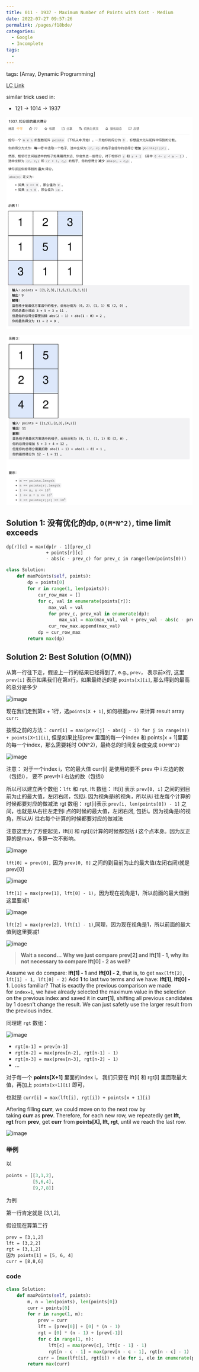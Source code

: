 ```yaml
---
title: 011 - 1937 - Maximum Number of Points with Cost - Medium
date: 2022-07-27 09:57:26
permalink: /pages/f18bde/
categories:
  - Google
  - Incomplete
tags:
  - 
---
```

tags: [Array, Dynamic Programming]

[LC Link](https://leetcode.cn/problems/maximum-number-of-points-with-cost/)

similar trick used in:
- 121 -> 1014 -> 1937

![](https://raw.githubusercontent.com/emmableu/image/master/202207220043952.png)

![](https://raw.githubusercontent.com/emmableu/image/master/202207220048757.png)

## Solution 1: 没有优化的dp, `O(M*N^2)`, time limit exceeds
```
dp[r][c] = max(dp[r - 1][prev_c]
			   + points[r][c]
			   - abs(c - prev_c) for prev_c in range(len(points[0)))
```

```python
class Solution:
	def maxPoints(self, points):
		dp = points[0]
		for r in range(1, len(points)):
			cur_row_max = []
			for c, val in enumerate(points[r]):
				max_val = val
				for prev_c, prev_val in enumerate(dp):
					max_val = max(max_val, val + prev_val - abs(c - prev_c))
				cur_row_max.append(max_val)
			dp = cur_row_max
		return max(dp)
```


## Solution 2: Best Solution (O(MN))

从第一行往下走，假设上一行的结果已经得到了, e.g., `prev`， 表示前x行, 这里 `prev[i]` 表示如果我们在第x行，如果最终选的是 `points[x][i]`, 那么得到的最高的总分是多少

![image](https://assets.leetcode.com/users/images/8cbe8fdc-55c6-4629-9d76-acb88de4aac5_1651327285.2736592.png)


现在我们走到第x + 1行，选`points[X + 1]`, 如何根据`prev` 来计算 result array `curr`:

按照之前的方法：
`curr[i] = max(prev[j] - abs(j - i) for j in range(n)) + points[X+1][i]`,
但是如果比较prev 里面的每一个index 和 points[x + 1]里面的每一个index，那么需要耗时 O(N^2)，最终总的时间复杂度变成 `O(M*N^2)`

![image](https://assets.leetcode.com/users/images/1f076567-5fbc-4203-af98-1d463e4722ee_1651327294.0604868.png)

注意： 对于一个index i，它的最大值 curr[i] 是使用的要不 prev 中 i 左边的数（包括i）， 要不 prev中 i 右边的数（包括i）

所以可以建立两个数组：`lft` 和 `rgt`,
lft 数组： lft[i] 表示 `prev[0, i]` 之间的到目前为止的最大值，左闭右闭，包括i. 因为视角是i的视角，所以从i 往左每个计算的时候都要对应的做减法
rgt 数组： rgt[i]表示 `prev[i, len(points[0]) - 1]` 之间，也就是从右往左走到i 点的时候的最大值，左闭右闭, 包括i。因为视角是i的视角，所以从i 往右每个计算的时候都要对应的做减法

注意这里为了方便起见，lft[i]  和 rgt[i]计算的时候都包括 i 这个点本身。因为反正算的是max，多算一次不影响。


![image](https://assets.leetcode.com/users/images/19088d33-9447-4727-8728-514f0c7f041f_1651327304.4782481.png)

`lft[0] = prev[0],` 因为  `prev[0, 0]` 之间的到目前为止的最大值(左闭右闭)就是 prev[0]

![image](https://assets.leetcode.com/users/images/a86e7828-0495-4ab7-a753-f3a0819fe642_1651327321.5416875.png)

`lft[1] = max(prev[1], lft[0] - 1)`，因为现在视角是1，所以前面的最大值到这里要减1

![image](https://assets.leetcode.com/users/images/dee3e134-d5fc-4140-a4d4-43dfd0d0785a_1651327334.5943615.png)

`lft[2] = max(prev[2], lft[1] - 1)`,同理，因为现在视角是1，所以前面的最大值到这里要减1

![image](https://assets.leetcode.com/users/images/2922aa49-05e2-4618-817d-34617be30389_1651327340.3885162.png)

> **Wait a second...**
> **Why we just compare prev[2] and lft[1] - 1, why its not necessary to compare lft[0] - 2 as well?**

Assume we do compare: **lft[1] - 1** and **lft[0] - 2**, that is, to get `max(lft[2], lft[1] - 1, lft[0] - 2)`
Add **1** to last two terms and we have: **lft[1]**, **lft[0] - 1**.
Looks familiar? That is exactly the previous comparison we made for `index=1`, we have already selected the maximum value in the selection on the previous index and saved it in **curr[1]**, shifting all previous candidates by 1 doesn't change the result. We can just safetly use the larger result from the previous index.

同理建 `rgt` 数组：

![image](https://assets.leetcode.com/users/images/217aa899-811d-44be-8d85-316e84d23be3_1651327348.3117893.png)
- `rgt[n-1] = prev[n-1]`
- `rgt[n-2] = max(prev[n-2], rgt[n-1] - 1)`
- `rgt[n-3] = max(prev[n-3], rgt[n-2] - 1)`
- ...

对于每一个 **points[X+1]** 里面的index i， 我们只要在 lft[i] 和 rgt[i] 里面取最大值，再加上 `points[x+1][i]` 即可，

也就是 `curr[i] = max(lft[i], rgt[i]) + points[x + 1][i]`

Aftering filling **curr**, we could move on to the next row by taking **curr** as **prev**. Therefore, for each new row, we repeatedly get **lft, rgt** from **prev**, get **curr** from **points[X], lft, rgt**, until we reach the last row.

![image](https://assets.leetcode.com/users/images/cbac3d46-47f2-4541-a595-e27b3bf6bf8f_1651327356.6044252.png)

### 举例

 以

```python
points = [[3,1,2],
		  [5,6,4],
		  [9,7,8]]
```
为例

第一行肯定就是 [3,1,2],

假设现在算第二行
```
prev = [3,1,2]
lft = [3,2,2]
rgt = [3,1,2]
因为 points[1] = [5, 6, 4]
curr = [8,8,6]
```
### code
```python
class Solution:
	def maxPoints(self, points):
		m, n = len(points), len(points[0])
		curr = points[0]
		for r in range(1, m):
			prev = curr
			lft = [prev[0]] + [0] * (n - 1)
			rgt = [0] * (n - 1) + [prev[-1]]
			for c in range(1, n):
				lft[c] = max(prev[c], lft[c - 1] - 1)
				rgt[n - c - 1] = max(prev[n - c - 1], rgt[n - c] - 1)
			curr = [max(lft[i], rgt[i]) + ele for i, ele in enumerate(points[r])]
		return max(curr)
```
